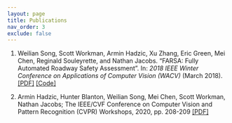 ```yaml
---
layout: page
title: Publications
nav_order: 3
exclude: false
---
```


1. Weilian Song, Scott Workman, Armin Hadzic, Xu Zhang, Eric Green, Mei Chen, Reginald Souleyrette, and Nathan Jacobs. “FARSA: Fully Automated Roadway Safety Assessment”. In: *2018 IEEE Winter Conference on Applications of Computer Vision (WACV)* (March 2018). [[PDF]](https://arxiv.org/abs/1901.06013) [[Code]](https://github.com/arminHadzic/Panorama_Valhalla)

2. Armin Hadzic, Hunter Blanton, Weilian Song, Mei Chen, Scott Workman, Nathan Jacobs; The IEEE/CVF Conference on Computer Vision and Pattern Recognition (CVPR) Workshops, 2020, pp. 208-209 [[PDF]](http://openaccess.thecvf.com/content_CVPRW_2020/html/w11/Hadzic_RasterNet_Modeling_Free-Flow_Speed_Using_LiDAR_and_Overhead_Imagery_CVPRW_2020_paper.html)